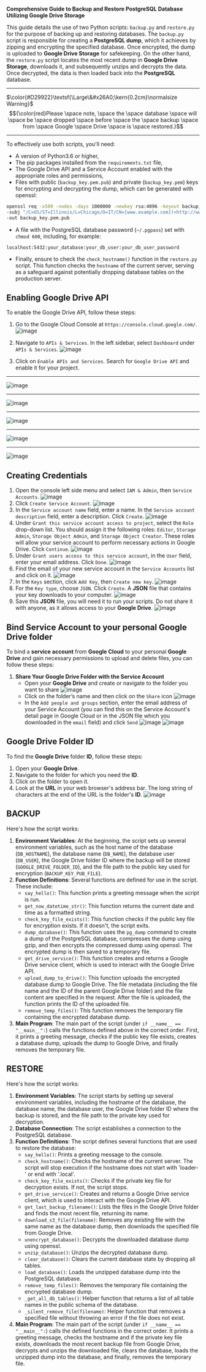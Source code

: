 **Comprehensive Guide to Backup and Restore PostgreSQL Database Utilizing Google Drive Storage**

This guide details the use of two Python scripts: `backup.py` and `restore.py` for the purpose of backing up and restoring databases. The `backup.py` script is responsible for creating a **PostgreSQL dump**, which it achieves by zipping and encrypting the specified database. Once encrypted, the dump is uploaded to **Google Drive Storage** for safekeeping. On the other hand, the `restore.py` script locates the most recent dump in **Google Drive Storage**, downloads it, and subsequently unzips and decrypts the data. Once decrypted, the data is then loaded back into the **PostgreSQL** database.

---
$\color{#D29922}\textsf{\Large\&#x26A0;\kern{0.2cm}\normalsize Warning}$ $${\color{red}Please \space note, \space the \space database \space will \space be \space dropped \space before \space the \space backup \space from \space Google \space Drive \space is \space restored.}$$

---


To effectively use both scripts, you'll need:

- A version of Python3.6 or higher,
- The pip packages installed from the `requirements.txt` file,
- The Google Drive API and a Service Account enabled with the appropriate roles and permissions,
- Files with public (`backup_key.pem.pub`) and private (`backup_key.pem`) keys for encrypting and decrypting the dump, which can be generated with openssl:

```bash
openssl req -x509 -nodes -days 1000000 -newkey rsa:4096 -keyout backup_key.pem\\
-subj "/C=US/ST=Illinois/L=Chicago/O=IT/CN=[www.example.com](<http://www.example.com/>)" \\
-out backup_key.pem.pub

```

- A file with the PostgreSQL database password (`~/.pgpass`) set with `chmod 600`, including, for example:

```
localhost:5432:your_database:your_db_user:your_db_user_password

```

- Finally, ensure to check the `check_hostname()` function in the `restore.py` script. This function checks the `hostname` of the current server, serving as a safeguard against potentially dropping database tables on the production server.

## Enabling Google Drive API

To enable the Google Drive API, follow these steps:

1. Go to the Google Cloud Console at `https://console.cloud.google.com/`.
![image](https://github.com/hasan2001jk/Postgres-Google-Drive-Backuper/assets/64947215/50e83b83-cec2-4982-a094-79d413055271)

2. Navigate to `APIs & Services`. In the left sidebar, select `Dashboard` under `APIs & Services`.
![image](https://github.com/hasan2001jk/Postgres-Google-Drive-Backuper/assets/64947215/521d5f2a-b640-459e-bc2a-5fc6ed18e8d0)
3. Click on `Enable APIs and Services`. Search for `Google Drive API` and enable it for your project.
---
![image](https://github.com/hasan2001jk/Postgres-Google-Drive-Backuper/assets/64947215/3d525188-584e-49eb-ab7c-513d1fb1da22)

---
![image](https://github.com/hasan2001jk/Postgres-Google-Drive-Backuper/assets/64947215/ca4125e9-2695-4ac5-9deb-bf88f63a3862)

---
![image](https://github.com/hasan2001jk/Postgres-Google-Drive-Backuper/assets/64947215/20bb2c9f-665e-44b4-b9c1-563877b9c7b6)

---
![image](https://github.com/hasan2001jk/Postgres-Google-Drive-Backuper/assets/64947215/e708b479-ad7a-490d-8cb5-47e9008ec1cf)

---
![image](https://github.com/hasan2001jk/Postgres-Google-Drive-Backuper/assets/64947215/270ba999-28de-4a60-b0f0-81f48aff42ed)

## Creating Credentials
1. Open the console left side menu and select `IAM & Admin`, then `Service Accounts`.
![image](https://github.com/hasan2001jk/Postgres-Google-Drive-Backuper/assets/64947215/dc96cdc6-04e4-4798-8046-32f6b674b313)
2. Click `Create Service Account`.
![image](https://github.com/hasan2001jk/Postgres-Google-Drive-Backuper/assets/64947215/0ce91fcd-05a7-468d-979f-cfa997d5fa1a)
4. In the `Service account name` field, enter a name. In the `Service account description` field, enter a description. Click `Create`.
![image](https://github.com/hasan2001jk/Postgres-Google-Drive-Backuper/assets/64947215/d71d3f51-5df8-4e96-9ce9-148e82aa680c)
5. Under `Grant this service account access to project`, select the `Role` drop-down list. You should assign it the following roles: `Editor`, `Storage Admin`, `Storage Object Admin`, and `Storage Object Creator`. These roles will allow your service account to perform necessary actions in Google Drive. Click `Continue`.
![image](https://github.com/hasan2001jk/Postgres-Google-Drive-Backuper/assets/64947215/8b2a8c55-a39c-4126-a76f-5ea671788e5b)
6. Under `Grant users access to this service account`, in the `User` field, enter your email address. Click `Done`.
![image](https://github.com/hasan2001jk/Postgres-Google-Drive-Backuper/assets/64947215/015fb157-885b-48d7-98a9-6fd62de9c51e)
7. Find the email of your new service account in the `Service Accounts` list and click on it.
![image](https://github.com/hasan2001jk/Postgres-Google-Drive-Backuper/assets/64947215/d8077ce3-092b-43ec-8f1d-9397d7f41ec7)
8. In the `Keys` section, click `Add Key`, then `Create new key`.
![image](https://github.com/hasan2001jk/Postgres-Google-Drive-Backuper/assets/64947215/3bf24d4c-c37b-463c-8966-ed0a8a0ecaf6)
9. For the `Key type`, choose `JSON`. Click `Create`. A **JSON** file that contains your key downloads to your computer.
![image](https://github.com/hasan2001jk/Postgres-Google-Drive-Backuper/assets/64947215/7bb9635c-2139-44d9-b394-4cf7335cb1b7)
10. Save this **JSON** file, you will need it to run your scripts. Do not share it with anyone, as it allows access to your **Google Drive**.
![image](https://github.com/hasan2001jk/Postgres-Google-Drive-Backuper/assets/64947215/f0d06319-459d-4453-bbdc-08d5e4f12e43)

## Bind Service Account to your personal Google Drive folder
To bind a **service account** from **Google Cloud** to your personal **Google Drive** and gain necessary permissions to upload and delete files, you can follow these steps:
1. **Share Your Google Drive Folder with the Service Account**
    - Open your **Google Drive** and create or navigate to the folder you want to share
      ![image](https://github.com/hasan2001jk/Postgres-Google-Drive-Backuper/assets/64947215/02d42526-be50-42cc-bfe5-73efeaf34d4c)
    - Click on the folder’s name and then click on the `Share` icon
      ![image](https://github.com/hasan2001jk/Postgres-Google-Drive-Backuper/assets/64947215/b7f8b256-3da3-42d1-b20b-60ae4cff2671)
    - In the `Add people and groups` section, enter the email address of your Service Account (you can find this on the Service Account's detail page in Google Cloud or in the JSON file which you downloaded in the `email` field) and click `Send`
      ![image](https://github.com/hasan2001jk/Postgres-Google-Drive-Backuper/assets/64947215/598af03c-0bfa-4266-b0ec-eefe8742f82a)
      ![image](https://github.com/hasan2001jk/Postgres-Google-Drive-Backuper/assets/64947215/8af70d46-325b-474a-8b46-925ffd2d4686)

## Google Drive Folder ID
To find the **Google Drive** folder **ID**, follow these steps:
1. Open your **Google Drive**.
2. Navigate to the folder for which you need the **ID**.
3. Click on the folder to open it.
4. Look at the **URL** in your web browser's address bar. The long string of characters at the end of the URL is the folder's **ID**.
![image](https://github.com/hasan2001jk/Postgres-Google-Drive-Backuper/assets/64947215/b0b4fdb8-0941-4e1a-867a-5e4e6e139729)


## BACKUP

Here's how the script works:

1. **Environment Variables**: At the beginning, the script sets up several environment variables, such as the host name of the database (`DB_HOSTNAME`), the database name (`DB_NAME`), the database user (`DB_USER`), the Google Drive folder ID where the backup will be stored (`GOOGLE_DRIVE_FOLDER_ID`), and the file path to the public key used for encryption (`BACKUP_KEY_PUB_FILE`).
2. **Function Definitions**: Several functions are defined for use in the script. These include:
    - `say_hello()`: This function prints a greeting message when the script is run.
    - `get_now_datetime_str()`: This function returns the current date and time as a formatted string.
    - `check_key_file_exists()`: This function checks if the public key file for encryption exists. If it doesn't, the script exits.
    - `dump_database()`: This function uses the `pg_dump` command to create a dump of the PostgreSQL database, compresses the dump using gzip, and then encrypts the compressed dump using openssl. The encrypted dump is then saved to a temporary file.
    - `get_drive_service()`: This function creates and returns a Google Drive service client, which is used to interact with the Google Drive API.
    - `upload_dump_to_drive()`: This function uploads the encrypted database dump to Google Drive. The file metadata (including the file name and the ID of the parent Google Drive folder) and the file content are specified in the request. After the file is uploaded, the function prints the ID of the uploaded file.
    - `remove_temp_files()`: This function removes the temporary file containing the encrypted database dump.
3. **Main Program**: The main part of the script (under `if __name__ == "__main__":`) calls the functions defined above in the correct order. First, it prints a greeting message, checks if the public key file exists, creates a database dump, uploads the dump to Google Drive, and finally removes the temporary file.

## RESTORE
Here's how the script works:

1. **Environment Variables**: The script starts by setting up several environment variables, including the hostname of the database, the database name, the database user, the Google Drive folder ID where the backup is stored, and the file path to the private key used for decryption.
2. **Database Connection**: The script establishes a connection to the PostgreSQL database.
3. **Function Definitions**: The script defines several functions that are used to restore the database:
    - `say_hello()`: Prints a greeting message to the console.
    - `check_hostname()`: Checks the hostname of the current server. The script will stop execution if the hostname does not start with 'loader-' or end with '.local'.
    - `check_key_file_exists()`: Checks if the private key file for decryption exists. If not, the script stops.
    - `get_drive_service()`: Creates and returns a Google Drive service client, which is used to interact with the Google Drive API.
    - `get_last_backup_filename()`: Lists the files in the Google Drive folder and finds the most recent file, returning its name.
    - `download_s3_file(filename)`: Removes any existing file with the same name as the database dump, then downloads the specified file from Google Drive.
    - `unencrypt_database()`: Decrypts the downloaded database dump using openssl.
    - `unzip_database()`: Unzips the decrypted database dump.
    - `clear_database()`: Clears the current database state by dropping all tables.
    - `load_database()`: Loads the unzipped database dump into the PostgreSQL database.
    - `remove_temp_files()`: Removes the temporary file containing the encrypted database dump.
    - `_get_all_db_tables()`: Helper function that returns a list of all table names in the public schema of the database.
    - `_silent_remove_file(filename)`: Helper function that removes a specified file without throwing an error if the file does not exist.
4. **Main Program**: The main part of the script (under `if __name__ == "__main__":`) calls the defined functions in the correct order. It prints a greeting message, checks the hostname and if the private key file exists, downloads the most recent backup file from Google Drive, decrypts and unzips the downloaded file, clears the database, loads the unzipped dump into the database, and finally, removes the temporary file.

